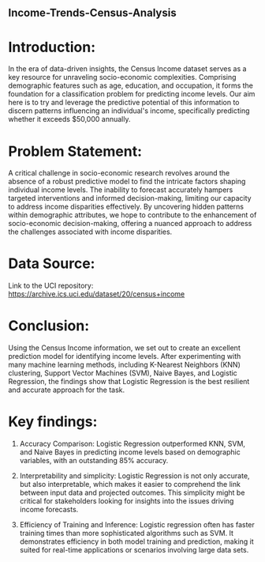 ## Income-Trends-Census-Analysis

# Introduction:
In the era of data-driven insights, the Census Income dataset serves as a key resource for unraveling socio-economic complexities. Comprising demographic features such as age, education, and occupation, it forms the foundation for a classification problem for predicting income levels. Our aim here is to try and leverage the predictive potential of this information to discern patterns influencing an individual's income, specifically predicting whether it exceeds $50,000 annually.

# Problem Statement:
A critical challenge in socio-economic research revolves around the absence of a robust predictive model to find the intricate factors shaping individual income levels. The inability to forecast accurately hampers targeted interventions and informed decision-making, limiting our capacity to address income disparities effectively. By uncovering hidden patterns within demographic attributes, we hope to contribute to the enhancement of socio-economic decision-making, offering a nuanced approach to address the challenges associated with income disparities.

# Data Source:
Link to the UCI repository: https://archive.ics.uci.edu/dataset/20/census+income

# Conclusion:
Using the Census Income information, we set out to create an excellent prediction model for identifying income levels. After experimenting with many machine learning methods, including K-Nearest Neighbors (KNN) clustering, Support Vector Machines (SVM), Naive Bayes, and Logistic Regression, the findings show that Logistic Regression is the best resilient and accurate approach for the task.

# Key findings:
1. Accuracy Comparison:
Logistic Regression outperformed KNN, SVM, and Naive Bayes in predicting income levels based on demographic variables, with an outstanding 85% accuracy.

2. Interpretability and simplicity:
Logistic Regression is not only accurate, but also interpretable, which makes it easier to comprehend the link between input data and projected outcomes. This simplicity might be critical for stakeholders looking for insights into the issues driving income forecasts.

3. Efficiency of Training and Inference:
Logistic regression often has faster training times than more sophisticated algorithms such as SVM. It demonstrates efficiency in both model training and prediction, making it suited for real-time applications or scenarios involving large data sets.
